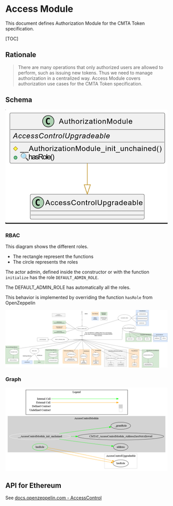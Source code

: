 # Access Module

This document defines Authorization Module for the CMTA Token specification.

[TOC]

## Rationale

>  There are many operations that only authorized users are allowed to perform, such as issuing new tokens. Thus we need to manage authorization in a centralized way.
> Access Module covers authorization use cases for the CMTA Token specification.

## Schema

![AuthorizationUML](../../schema/uml/AuthorizationUML.png)

### RBAC

This diagram shows the different roles.

- The rectangle represent the functions
- The circle represents the roles

The actor admin, defined inside the constructor or with the function `initialize` has the role `DEFAULT_ADMIN_ROLE`.

The DEFAULT_ADMIN_ROLE has automatically all the roles.

This behavior is implemented by overriding the function `hasRole` from OpenZeppelin

![RBAC-diagram-RBAC.drawio](../../schema/accessControl/RBAC-diagram-RBAC.drawio.png)

### Graph

![surya_graph_AuthorizationModule.sol](../../schema/surya_graph/surya_graph_AccessControlModule.sol.png)

## API for Ethereum

See [docs.openzeppelin.com - AccessControl](https://docs.openzeppelin.com/contracts/5.x/api/access#AccessControl)

